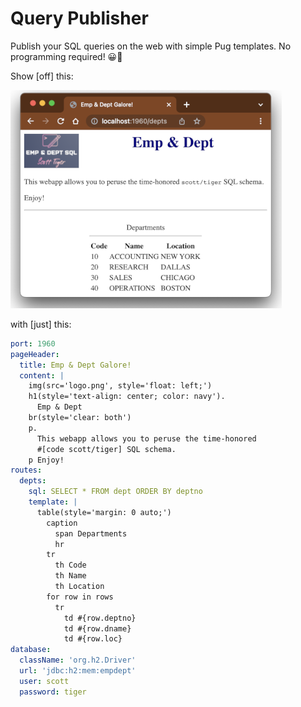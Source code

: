 # Query Publisher

Publish your SQL queries on the web with simple Pug templates.
No programming required! 😀💃

Show [off] this:

![Department List](docs/img/dept-list.png)

with [just] this:
```yaml
port: 1960
pageHeader:
  title: Emp & Dept Galore!
  content: |
    img(src='logo.png', style='float: left;')
    h1(style='text-align: center; color: navy').
      Emp & Dept
    br(style='clear: both')
    p.
      This webapp allows you to peruse the time-honored
      #[code scott/tiger] SQL schema. 
    p Enjoy!
routes:
  depts:
    sql: SELECT * FROM dept ORDER BY deptno
    template: |
      table(style='margin: 0 auto;')
        caption
          span Departments
          hr
        tr
          th Code
          th Name
          th Location
        for row in rows
          tr
            td #{row.deptno}
            td #{row.dname}
            td #{row.loc}
database:
  className: 'org.h2.Driver'
  url: 'jdbc:h2:mem:empdept'
  user: scott
  password: tiger
```
